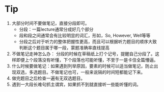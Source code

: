 # Tip

1. 大部分时间不要做笔记，直接分段即可。
   - 分段：一篇lecture通常分成好几个部分
   - 段和段之间通常会有比较明显的词汇，形如，So, However, Well等等
   - 分段之后对于听力的整体把握性更高，而且可以根据听力题目的顺序大致判断这个题目属于哪一段，蒙题准确率直线提高
2. 不做笔记走神怎么办：
    分段的时候在草稿纸上打个记号，提醒自己分段了。这样即便上个段落没有听懂，下个段落也可能听懂，不至于一是卡住全篇懵逼。
3. 什么时候要做笔记：如果遇到列举原因，要素的时候可以适当做笔记，防止出现双选，多选题目。不做笔记也可，一般来说隔的时间短都能记下来。
4. 做完题目之后检查一遍有无双选题目。
5. 遇到一大段长难句抓主谓宾，如果抓不到就直接听一些能听懂的词。
